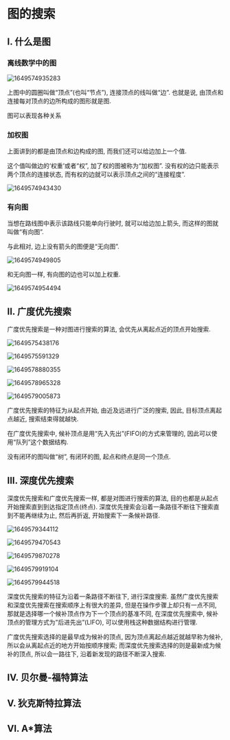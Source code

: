 # 图的搜索

## I. 什么是图

### 离线数学中的图

![1649574935283](assets/1649574935283.png)

上图中的圆圈叫做“顶点”(也叫“节点”), 连接顶点的线叫做“边”. 也就是说, 由顶点和连接每对顶点的边所构成的图形就是图.

图可以表现各种关系

### 加权图

上面讲到的都是由顶点和边构成的图, 而我们还可以给边加上一个值.

这个值叫做边的‘权重’或者“权”, 加了权的图被称为“加权图”. 没有权的边只能表示两个顶点的连接状态, 而有权的边就可以表示顶点之间的“连接程度”.

![1649574943430](assets/1649574943430.png)

### 有向图

当想在路线图中表示该路线只能单向行驶时, 就可以给边加上箭头, 而这样的图就叫做“有向图”.

与此相对, 边上没有箭头的图便是“无向图”.

![1649574949805](assets/1649574949805.png)

和无向图一样, 有向图的边也可以加上权重.

![1649574954494](assets/1649574954494.png)

## II. 广度优先搜索

广度优先搜索是一种对图进行搜索的算法, 会优先从离起点近的顶点开始搜索.

![1649575438176](assets/1649575438176.png)

![1649575591329](assets/1649575591329.png)

![1649578880355](assets/1649578880355.png)

![1649578965328](assets/1649578965328.png)

![1649579005873](assets/1649579005873.png)

广度优先搜索的特征为从起点开始, 由近及远进行广泛的搜索, 因此, 目标顶点离起点越近, 搜索结束得就越快.

在广度优先搜索中, 候补顶点是用“先入先出”(FIFO)的方式来管理的, 因此可以使用“队列”这个数据结构.

没有闭环的图叫做“树”, 有闭环的图, 起点和终点是同一个顶点.

## III. 深度优先搜索

深度优先搜索和广度优先搜索一样, 都是对图进行搜索的算法, 目的也都是从起点开始搜索直到到达指定顶点(终点). 深度优先搜索会沿着一条路径不断往下搜索直到不能再继续为止, 然后再折返, 开始搜索下一条候补路径.

![1649579344112](assets/1649579344112.png)

![1649579470543](assets/1649579470543.png)

![1649579870278](assets/1649579870278.png)

![1649579919104](assets/1649579919104.png)

![1649579944518](assets/1649579944518.png)

深度优先搜索的特征为沿着一条路径不断往下, 进行深度搜索. 虽然广度优先搜索和深度优先搜索在搜索顺序上有很大的差异, 但是在操作步骤上却只有一点不同, 那就是选择哪一个候补顶点作为下一个顶点的基准不同, 在深度优先搜索中, 候补顶点的管理方式为”后进先出”(LIFO), 可以使用栈这种数据结构进行管理.

广度优先搜索选择的是最早成为候补的顶点, 因为顶点离起点越近就越早称为候补, 所以会从离起点近的地方开始按顺序搜索; 而深度优先搜索选择的则是最新成为候补的顶点, 所以会一路往下, 沿着新发现的路径不断深入搜索.

## IV. 贝尔曼-福特算法



## V. 狄克斯特拉算法



## VI. A*算法



